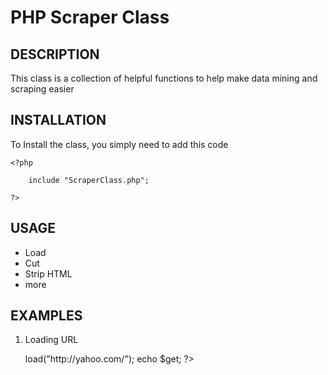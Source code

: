 PHP Scraper Class
=======

## DESCRIPTION

This class is a collection of helpful functions to help make data mining and scraping easier

## INSTALLATION

To Install the class, you simply need to add this code

	<?php
	
		include "ScraperClass.php";
	
	?>

## USAGE

* Load
* Cut
* Strip HTML
* more


## EXAMPLES
	
1. Loading URL

	<?php
		
		include "ScraperClass.php";
		
		$scraper = new Scraper();
		$get = $scraper->load("http://yahoo.com/");
		
		echo $get;
		
	?>